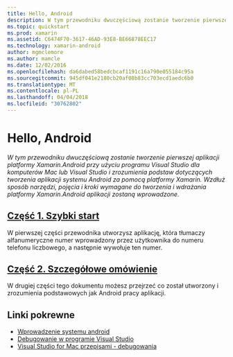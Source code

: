 ```yaml
---
title: Hello, Android
description: W tym przewodniku dwuczęściową zostanie tworzenie pierwszej aplikacji platformy Xamarin.Android przy użyciu programu Visual Studio dla komputerów Mac lub Visual Studio i zrozumienia podstaw dotyczących tworzenia aplikacji systemu Android za pomocą platformy Xamarin. Wzdłuż sposób narzędzi, pojęcia i kroki wymagane do tworzenia i wdrażania platformy Xamarin.Android aplikacji zostaną wprowadzone.
ms.topic: quickstart
ms.prod: xamarin
ms.assetid: C6474F70-3617-46AD-93E8-BE66878EEC17
ms.technology: xamarin-android
author: mgmclemore
ms.author: mamcle
ms.date: 12/02/2016
ms.openlocfilehash: da6dabed58bedcbcaf1191c16a790e055184c95a
ms.sourcegitcommit: 945df041e2180cb20af08b83cc703ecd1aedc6b0
ms.translationtype: MT
ms.contentlocale: pl-PL
ms.lasthandoff: 04/04/2018
ms.locfileid: "30762802"
---
```

# <a name="hello-android"></a>Hello, Android

_W tym przewodniku dwuczęściową zostanie tworzenie pierwszej aplikacji platformy Xamarin.Android przy użyciu programu Visual Studio dla komputerów Mac lub Visual Studio i zrozumienia podstaw dotyczących tworzenia aplikacji systemu Android za pomocą platformy Xamarin. Wzdłuż sposób narzędzi, pojęcia i kroki wymagane do tworzenia i wdrażania platformy Xamarin.Android aplikacji zostaną wprowadzone._

##  <a name="part-1-quickstartandroidget-startedhello-androidhello-android-quickstartmd"></a>[Część 1. Szybki start](~/android/get-started/hello-android/hello-android-quickstart.md)

W pierwszej części przewodnika utworzysz aplikację, która tłumaczy alfanumeryczne numer wprowadzony przez użytkownika do numeru telefonu liczbowego, a następnie wywołuje ten numer.

##  <a name="part-2-deep-diveandroidget-startedhello-androidhello-android-deepdivemd"></a>[Część 2. Szczegółowe omówienie](~/android/get-started/hello-android/hello-android-deepdive.md)

W drugiej części tego dokumentu możesz przejrzeć co został utworzony i zrozumienia podstawowych jak Android pracy aplikacji.


## <a name="related-links"></a>Linki pokrewne

- [Wprowadzenie systemu android](http://developer.android.com/training/index.html)
- [Debugowanie w programie Visual Studio](http://msdn.microsoft.com/en-us/library/k0k771bt%28v=vs.90%29.aspx)
- [Visual Studio for Mac przepisami - debugowania](https://developer.xamarin.com/recipes/cross-platform/ide/debugging/)
